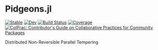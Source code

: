 # Pidgeons.jl

[![Stable](https://img.shields.io/badge/docs-stable-blue.svg)](https://ptiede.github.io/Pidgeons.jl/stable/)
[![Dev](https://img.shields.io/badge/docs-dev-blue.svg)](https://ptiede.github.io/Pidgeons.jl/dev/)
[![Build Status](https://github.com/ptiede/Pidgeons.jl/actions/workflows/CI.yml/badge.svg?branch=main)](https://github.com/ptiede/Pidgeons.jl/actions/workflows/CI.yml?query=branch%3Amain)
[![Coverage](https://codecov.io/gh/ptiede/Pidgeons.jl/branch/main/graph/badge.svg)](https://codecov.io/gh/ptiede/Pidgeons.jl)
[![ColPrac: Contributor's Guide on Collaborative Practices for Community Packages](https://img.shields.io/badge/ColPrac-Contributor's%20Guide-blueviolet)](https://github.com/SciML/ColPrac)

Distributed Non-Reversible Parallel Tempering

